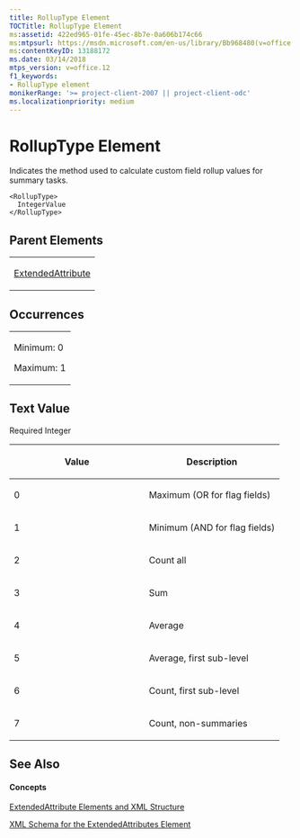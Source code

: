 ```yaml
---
title: RollupType Element
TOCTitle: RollupType Element
ms:assetid: 422ed965-01fe-45ec-8b7e-0a606b174c66
ms:mtpsurl: https://msdn.microsoft.com/en-us/library/Bb968480(v=office.12)
ms:contentKeyID: 13188172
ms.date: 03/14/2018
mtps_version: v=office.12
f1_keywords:
- RollupType element
monikerRange: '>= project-client-2007 || project-client-odc'
ms.localizationpriority: medium
---
```


# RollupType Element




Indicates the method used to calculate custom field rollup values for summary tasks.

    <RollupType>
      IntegerValue
    </RollupType>

## Parent Elements

<table>
<colgroup>
<col style="width: 100%" />
</colgroup>
<tbody>
<tr class="odd">
<td><p><a href="extendedattribute-element.md">ExtendedAttribute</a></p></td>
</tr>
</tbody>
</table>

## Occurrences

<table>
<colgroup>
<col style="width: 100%" />
</colgroup>
<tbody>
<tr class="odd">
<td><p>Minimum: 0</p>
<p>Maximum: 1</p></td>
</tr>
</tbody>
</table>

## Text Value

Required Integer

<table>
<colgroup>
<col style="width: 50%" />
<col style="width: 50%" />
</colgroup>
<thead>
<tr class="header">
<th><p>Value</p></th>
<th><p>Description</p></th>
</tr>
</thead>
<tbody>
<tr class="odd">
<td><p>0</p></td>
<td><p>Maximum (OR for flag fields)</p></td>
</tr>
<tr class="even">
<td><p>1</p></td>
<td><p>Minimum (AND for flag fields)</p></td>
</tr>
<tr class="odd">
<td><p>2</p></td>
<td><p>Count all</p></td>
</tr>
<tr class="even">
<td><p>3</p></td>
<td><p>Sum</p></td>
</tr>
<tr class="odd">
<td><p>4</p></td>
<td><p>Average</p></td>
</tr>
<tr class="even">
<td><p>5</p></td>
<td><p>Average, first sub-level</p></td>
</tr>
<tr class="odd">
<td><p>6</p></td>
<td><p>Count, first sub-level</p></td>
</tr>
<tr class="even">
<td><p>7</p></td>
<td><p>Count, non-summaries</p></td>
</tr>
</tbody>
</table>

## See Also

#### Concepts

[ExtendedAttribute Elements and XML Structure](extendedattribute-elements-and-xml-structure.md)

[XML Schema for the ExtendedAttributes Element](xml-schema-for-the-extendedattributes-element.md)

